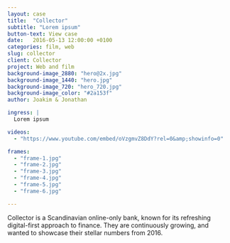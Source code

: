 ```yaml
---
layout: case
title:  "Collector"
subtitle: "Lorem ipsum"
button-text: View case
date:   2016-05-13 12:00:00 +0100
categories: film, web
slug: collector
client: Collector
project: Web and film
background-image_2880: "hero@2x.jpg"
background-image_1440: "hero.jpg"
background-image_720: "hero_720.jpg"
background-image_color: "#2a153f"
author: Joakim & Jonathan

ingress: |
  Lorem ipsum

videos: 
  - "https://www.youtube.com/embed/oVzgmvZ8DdY?rel=0&amp;showinfo=0"

frames:
  - "frame-1.jpg"
  - "frame-2.jpg"
  - "frame-3.jpg"
  - "frame-4.jpg"
  - "frame-5.jpg"
  - "frame-6.jpg"

---
```

Collector is a Scandinavian online-only bank, known for its refreshing digital-first approach to finance. They are continuously growing, and wanted to showcase their stellar numbers from 2016. 


